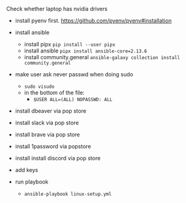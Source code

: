 Check whether laptop has nvidia drivers
- install pyenv first. https://github.com/pyenv/pyenv#installation

- install ansible
    - install pipx `pip install --user pipx`
    - install ansible `pipx install ansible-core=2.13.6`
    - install community.general `ansible-galaxy collection install community.general`

- make user ask never passwd when doing sudo
    - `sudo visudo`
    - in the bottom of the file:
        - `$USER ALL=(ALL) NOPASSWD: ALL`
- install dbeaver via pop store
- install slack via pop store
- install brave via pop store
- install 1password via popstore
- install install discord via pop store

- add keys
- run playbook
    - `ansible-playbook linux-setup.yml`
